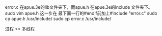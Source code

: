 error.c 在apue.3e的lib文件夹下，而apue.h 在apue.3e的include 文件夹下。
sudo vim apue.h 这一步在 最下面一行的#endif前加上#include "error.c"
sudo cp apue.h /usr/include/
sudo cp error.c /usr/include/


进程 >> 多线程
